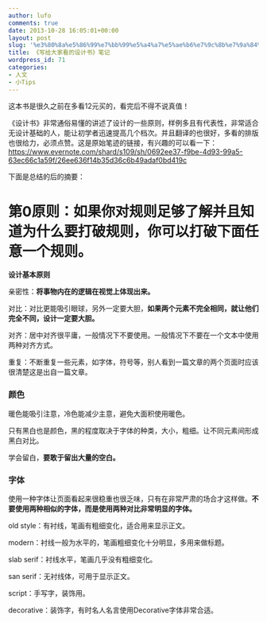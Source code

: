 ```yaml
---
author: lufo
comments: true
date: 2013-10-28 16:05:01+00:00
layout: post
slug: '%e3%80%8a%e5%86%99%e7%bb%99%e5%a4%a7%e5%ae%b6%e7%9c%8b%e7%9a%84%e8%ae%be%e8%ae%a1%e4%b9%a6%e3%80%8b%e7%ac%94%e8%ae%b0'
title: 《写给大家看的设计书》笔记
wordpress_id: 71
categories:
- 人文
- 小Tips
---
```


这本书是很久之前在多看12元买的，看完后不得不说真值！

《设计书》非常通俗易懂的讲述了设计的一些原则，样例多且有代表性，非常适合无设计基础的人，能让初学者迅速提高几个档次。并且翻译的也很好，多看的排版也很给力，必须点赞。这是原始笔迹的链接，有兴趣的可以看一下：https://www.evernote.com/shard/s109/sh/0692ee37-f9be-4d93-99a5-63ec66c1a59f/26ee636f14b35d36c6b49adaf0bd419c

下面是总结的后的摘要：


# **第0原则：如果你对规则足够了解并且知道为什么要打破规则，你可以打破下面任意一个规则。**


**设计基本原则**


亲密性：**将事物内在的逻辑在视觉上体现出来。**





对比：对比更能吸引眼球，另外一定要大胆，**如果两个元素不完全相同，就让他们完全不同，设计一定要大胆。**




对齐：居中对齐很平庸，一般情况下不要使用。一般情况下不要在一个文本中使用两种对齐方式。




重复：不断重复一些元素，如字体，符号等，别人看到一篇文章的两个页面时应该很清楚这是出自一篇文章。





### 颜色




暖色能吸引注意，冷色能减少主意，避免大面积使用暖色。




只有黑白也是颜色，黑的程度取决于字体的种类，大小，粗细。让不同元素间形成黑白对比。




学会留白，**要敢于留出大量的空白。**





### 字体




使用一种字体让页面看起来很稳重也很乏味，只有在非常严肃的场合才这样做。**不要使用两种相似的字体，而是使用两种对比非常明显的字体。**




old style：有衬线，笔画有粗细变化，适合用来显示正文。




modern：衬线一般为水平的，笔画粗细变化十分明显，多用来做标题。




slab serif：衬线水平，笔画几乎没有粗细变化。




san serif：无衬线体，可用于显示正文。




script：手写字，装饰用。




decorative：装饰字，有时名人名言使用Decorative字体非常合适。



